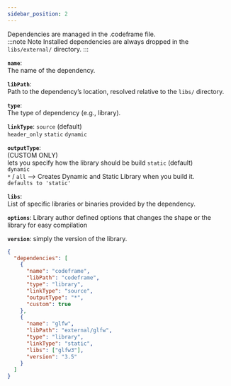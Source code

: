 ```yaml
---
sidebar_position: 2
---
```


Dependencies are managed in the .codeframe file.  
:::note Note
Installed dependencies are always dropped in the `libs/external/` directory.
:::

**`name`**:  
The name of the dependency.

**`libPath`**:  
Path to the dependency’s location, resolved relative to the `libs/` directory.

**`type`**:  
The type of dependency (e.g., library).

**`linkType`**:
`source` (default)  
`header_only`
`static`
`dynamic`

**`outputType`**:  
(CUSTOM ONLY)  
lets you specify how the library should be build
`static` (default)  
`dynamic`  
`*` / `all` --> Creates Dynamic and Static Library when you build it.  
`defaults to 'static'`

**`libs`**:  
List of specific libraries or binaries provided by the dependency.

**`options`**:
Library author defined options that changes the shape or the library for easy compilation

**`version`**:
simply the version of the library.

```json title=".codeframe"
{
  "dependencies": [
    {
      "name": "codeframe",
      "libPath": "codeframe",
      "type": "library",
      "linkType": "source",
      "outputType": "*",
      "custom": true
    },
    {
      "name": "glfw",
      "libPath": "external/glfw",
      "type": "library",
      "linkType": "static",
      "libs": ["glfw3"],
      "version": "3.5"
    }
  ]
}
```
